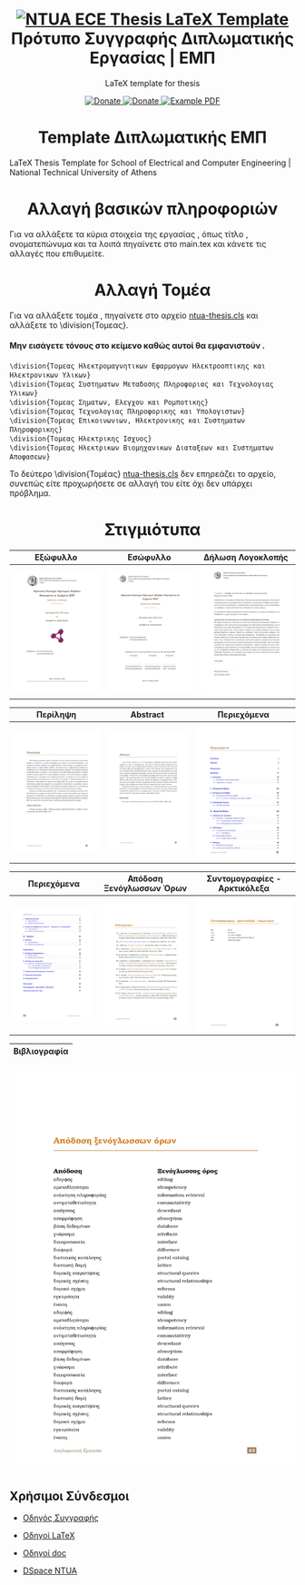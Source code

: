 <h1 align="center">
  <a href="https://github.com/estamos/NTUA-ECE-Thesis-Template" title="NTUA ECE Thesis LaTeX Template">
    <img alt="NTUA ECE Thesis LaTeX Template" src="https://www.ece.ntua.gr/themes/ecetheme/assets/img/pyrforos.svg" width="200px" height="200px" />
  </a>
  <br />
  Πρότυπο Συγγραφής Διπλωματικής Εργασίας | ΕΜΠ
</h1>

<p align="center">
  LaTeX template for thesis
</p>

<div align="center">
  <a href="https://www.paypal.me/evangelosstamos">
    <img alt="Donate" src="https://img.shields.io/badge/Donate-PayPal-blue.svg" />
  </a>
  <a href="https://www.buymeacoffee.com/estamos">
    <img alt="Donate" src="https://img.shields.io/badge/Donate-Buy%20Me%20A%20Coffee-orange.svg" />
  </a>
  <a href="https://raw.githubusercontent.com/estamos/NTUA-ECE-Thesis-Template/master/examples/NTUA_Thesis_Example.pdf">
    <img alt="Example PDF" src="https://img.shields.io/badge/thesis-pdf-red.svg" />
  </a>
</div>

<h1 align="center">
  Template Διπλωματικής ΕΜΠ
</h1>
 LaTeX Thesis Template for School of Electrical and Computer Engineering | National Technical University of Athens

<h1 align="center">
  Αλλαγή βασικών πληροφοριών
</h1> 
Για να αλλάξετε τα κύρια στοιχεία της εργασίας , όπως τίτλο , ονοματεπώνυμα και τα λοιπά πηγαίνετε στο main.tex και κάνετε τις αλλαγές που επιθυμείτε.

<h1 align="center">
  Αλλαγή Τομέα
</h1> 

Για να αλλάξετε τομέα , πηγαίνετε στο αρχείο [ntua-thesis.cls](https://github.com/estamos/NTUA-ECE-Thesis-Template/blob/7a5e3e86cd9752d90696219402e14c4e636993ad/ntua-thesis.cls#L665) και αλλάξετε το \division{Τομεας}.

#### Μην εισάγετε τόνους στο κείμενο καθώς αυτοί θα εμφανιστούν .

```
\division{Τομεας Ηλεκτρομαγνητικων Εφαρμογων Ηλεκτροοπτικης και Ηλεκτρονικων Υλικων}
\division{Τομεας Συστηματων Μεταδοσης Πληροφοριας και Τεχνολογιας Υλικων}
\division{Τομεας Σηματων, Ελεγχου και Ρομποτικης}
\division{Τομεας Τεχνολογιας Πληροφορικης και Υπολογιστων}
\division{Τομεας Επικοινωνιων, Ηλεκτρονικης και Συστηματων Πληροφορικης}
\division{Τομεας Ηλεκτρικης Ισχυος}
\division{Τομεας Ηλεκτρικων Βιομηχανικων Διαταξεων και Συστηματων Αποφασεων}
```
Το δεύτερο \division{Τομέας} [ntua-thesis.cls](https://github.com/estamos/NTUA-ECE-Thesis-Template/blob/7a5e3e86cd9752d90696219402e14c4e636993ad/ntua-thesis.cls#L672) δεν επηρεάζει το αρχείο, συνεπώς είτε προχωρήσετε σε αλλαγή του είτε όχι δεν υπάρχει πρόβλημα.

<h1 align="center">
  Στιγμιότυπα
</h1>

|   Εξώφυλλο            |   Εσώφυλλο            |   Δήλωση Λογοκλοπής   |
|:---------------------:|:---------------------:|:---------------------:|
![](https://raw.githubusercontent.com/estamos/NTUA-ECE-Thesis-Template/master/examples/NTUA_ECE_Thesis_Template_page-0001.jpg)  | ![](https://raw.githubusercontent.com/estamos/NTUA-ECE-Thesis-Template/master/examples/NTUA_ECE_Thesis_Template_page-0003.jpg) | ![](https://raw.githubusercontent.com/estamos/NTUA-ECE-Thesis-Template/master/examples/NTUA_ECE_Thesis_Template_page-0005.jpg)


|   Περίληψη            |   Abstract            |   Περιεχόμενα         |
|:---------------------:|:---------------------:|:---------------------:|
![](https://raw.githubusercontent.com/estamos/NTUA-ECE-Thesis-Template/master/examples/NTUA_ECE_Thesis_Template_page-0007.jpg)  | ![](https://raw.githubusercontent.com/estamos/NTUA-ECE-Thesis-Template/master/examples/NTUA_ECE_Thesis_Template_page-0009.jpg) | ![](https://raw.githubusercontent.com/estamos/NTUA-ECE-Thesis-Template/master/examples/NTUA_ECE_Thesis_Template_page-0015.jpg)


|   Περιεχόμενα            |  Απόδοση Ξενόγλωσσων Όρων     |   Συντομογραφίες - Αρκτικόλεξα|
|:---------------------:|:---------------------:|:---------------------:|
![](https://raw.githubusercontent.com/estamos/NTUA-ECE-Thesis-Template/master/examples/NTUA_ECE_Thesis_Template_page-0016.jpg)  | ![](https://raw.githubusercontent.com/estamos/NTUA-ECE-Thesis-Template/master/examples/NTUA_ECE_Thesis_Template_page-0065.jpg) | ![](https://raw.githubusercontent.com/estamos/NTUA-ECE-Thesis-Template/master/examples/NTUA_ECE_Thesis_Template_page-0067.jpg)


|   Βιβλιογραφία |
|:---------------------:|
![](https://raw.githubusercontent.com/estamos/NTUA-ECE-Thesis-Template/master/examples/NTUA_ECE_Thesis_Template_page-0069.jpg)


## Χρήσιμοι Σύνδεσμοι

- [Οδηγός Συγγραφής](https://lib.ece.ntua.gr/files/OdhgosSyggrafhs_v3.pdf)

- [Οδηγοί LaTeX](https://lib.ece.ntua.gr/files/odigoi_tex)

- [Οδηγοί doc](https://lib.ece.ntua.gr/files/odigoi_doc)

- [DSpace NTUA](http://dspace.lib.ntua.gr/)
